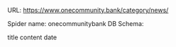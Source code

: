 URL: https://www.onecommunity.bank/category/news/

Spider name: onecommunitybank
DB Schema:

title
content
date